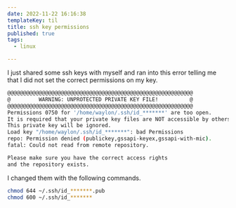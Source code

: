 ```yaml
---
date: 2022-11-22 16:16:38
templateKey: til
title: ssh key permissions
published: true
tags:
  - linux

---
```


I just shared some ssh keys with myself and ran into this error telling me that
I did not set the correct permissions on my key.

``` bash
@@@@@@@@@@@@@@@@@@@@@@@@@@@@@@@@@@@@@@@@@@@@@@@@@@@@@@@@@@@
@         WARNING: UNPROTECTED PRIVATE KEY FILE!          @
@@@@@@@@@@@@@@@@@@@@@@@@@@@@@@@@@@@@@@@@@@@@@@@@@@@@@@@@@@@
Permissions 0750 for '/home/waylon/.ssh/id_*******' are too open.
It is required that your private key files are NOT accessible by others.
This private key will be ignored.
Load key "/home/waylon/.ssh/id_*******": bad Permissions
repo: Permission denied (publickey,gssapi-keyex,gssapi-with-mic).
fatal: Could not read from remote repository.

Please make sure you have the correct access rights
and the repository exists.
```

I changed them with the following commands.

``` bash
chmod 644 ~/.ssh/id_*******.pub
chmod 600 ~/.ssh/id_*******
```
